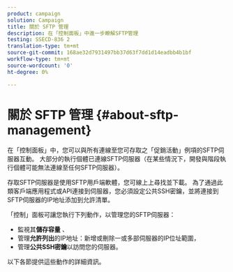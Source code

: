 ```yaml
---
product: campaign
solution: Campaign
title: 關於 SFTP 管理
description: 在「控制面板」中進一步瞭解SFTP管理
testing: SSECD-836 2
translation-type: tm+mt
source-git-commit: 168ae32d7931497bb37d63f7dd1d14eadbb4b1bf
workflow-type: tm+mt
source-wordcount: '0'
ht-degree: 0%

---
```



# 關於 SFTP 管理 {#about-sftp-management}

在「控制面板」中，您可以與所有連線至您可存取之「促銷活動」例項的SFTP伺服器互動。 大部分的執行個體已連線SFTP伺服器（在某些情況下，開發與階段執行個體可能無法連線至任何SFTP伺服器）。

存取SFTP伺服器是使用SFTP用戶端軟體，您可線上上尋找並下載。 為了通過此類客戶端應用程式或API連接到伺服器，您必須設定公共SSH密鑰，並將連接到SFTP伺服器的IP地址添加到允許清單。

「控制」面板可讓您執行下列動作，以管理您的SFTP伺服器：

* 監視其&#x200B;**儲存容量** 、
* 管理&#x200B;**允許列出**&#x200B;的IP地址：新增或刪除一或多部伺服器的IP位址範圍，
* 管理&#x200B;**公共SSH密鑰**&#x200B;以訪問您的伺服器。

以下各節提供這些動作的詳細資訊。
